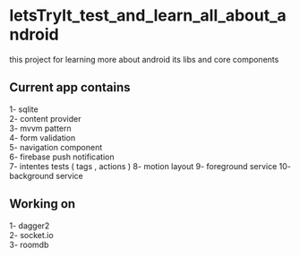 # letsTryIt_test_and_learn_all_about_android

this project for learning more about android its libs and core components

## Current app contains

1- sqlite  
 2- content provider  
 3- mvvm pattern  
 4- form validation  
 5- navigation component  
 6- firebase push notification  
 7- intentes tests ( tags , actions )
 8- motion layout
 9- foreground service
 10- background service

## Working on

1- dagger2  
 2- socket.io  
 3- roomdb
